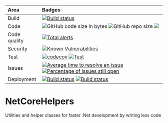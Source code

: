 

| Area      |      Badges  |
|:----------|:-------------|
| Build | [![Build status](https://ci.appveyor.com/api/projects/status/ry2o7n3as7j0axp8?svg=true)](https://ci.appveyor.com/project/naankaran/NetCoreHelpers)|
| Code | ![GitHub code size in bytes](https://img.shields.io/github/languages/code-size/naankaran/NetCoreHelpers) ![GitHub repo size](https://img.shields.io/github/repo-size/naankaran/NetCoreHelpers) [![](https://tokei.rs/b1/github/naankaran/NetCoreHelpers)](https://github.com/naankaran/NetCoreHelpers) |
| Code quality | [![Total alerts](https://img.shields.io/lgtm/alerts/g/naankaran/NetCoreHelpers.svg?logo=lgtm&logoWidth=18)](https://lgtm.com/projects/g/naankaran/NetCoreHelpers/alerts/) |
| Security | [![Known Vulnerabilities](https://snyk.io/test/github/naankaran/NetCoreHelpers/badge.svg)](https://snyk.io/test/github/naankaran/NetCoreHelpers) |
| Test |  [![codecov](https://codecov.io/gh/naankaran/NetCoreHelpers/branch/master/graph/badge.svg)](https://codecov.io/gh/naankaran/NetCoreHelpers) [![Test](https://img.shields.io/appveyor/tests/naankaran/NetCoreHelpers.svg)](https://ci.appveyor.com/project/naankaran/NetCoreHelpers) |
| Issues | [![Average time to resolve an issue](http://isitmaintained.com/badge/resolution/naankaran/NetCoreHelpers.svg)](http://isitmaintained.com/project/naankaran/NetCoreHelpers "Average time to resolve an issue") [![Percentage of issues still open](http://isitmaintained.com/badge/open/naankaran/NetCoreHelpers.svg)](http://isitmaintained.com/project/naankaran/NetCoreHelpers "Percentage of issues still open") |
| Deployment | [![Build status](https://img.shields.io/nuget/v/NetCoreHelpers.svg)](https://www.nuget.org/packages/NetCoreHelpers) [![Build status](https://img.shields.io/nuget/dt/NetCoreHelpers.svg)](https://www.nuget.org/packages/NetCoreHelpers) |

# NetCoreHelpers
Utilities and helper classes for faster .Net development by writing less code
